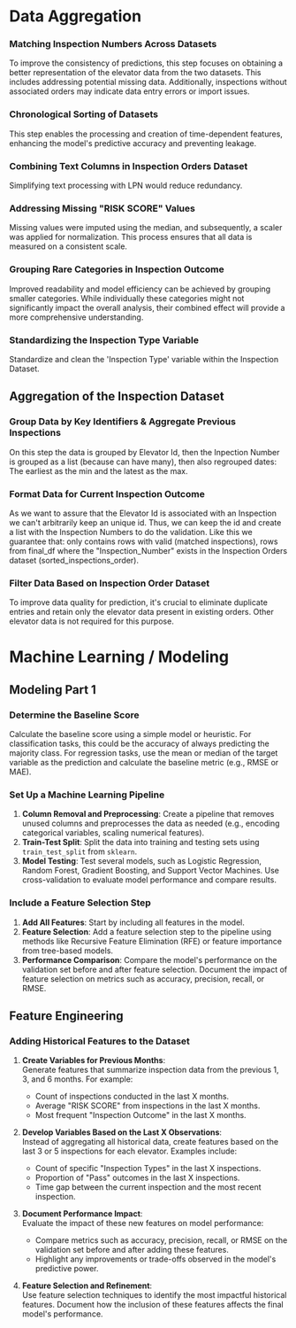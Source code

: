# Data Aggregation

### Matching Inspection Numbers Across Datasets
To improve the consistency of predictions, this step focuses on obtaining a better representation of the elevator data from the two datasets. This includes addressing potential missing data. Additionally, inspections without associated orders may indicate data entry errors or import issues.

### Chronological Sorting of Datasets
This step enables the processing and creation of time-dependent features, enhancing the model's predictive accuracy and preventing leakage.

### Combining Text Columns in Inspection Orders Dataset
Simplifying text processing with LPN would reduce redundancy.

### Addressing Missing "RISK SCORE" Values
Missing values were imputed using the median, and subsequently, a scaler was applied for normalization. This process ensures that all data is measured on a consistent scale.

### Grouping Rare Categories in Inspection Outcome
Improved readability and model efficiency can be achieved by grouping smaller categories. While individually these categories might not significantly impact the overall analysis, their combined effect will provide a more comprehensive understanding.

### Standardizing the Inspection Type Variable
Standardize and clean the 'Inspection Type' variable within the Inspection Dataset.


## Aggregation of the Inspection Dataset
### Group Data by Key Identifiers & Aggregate Previous Inspections
On this step the data is grouped by Elevator Id, then the Inpection Number is grouped as a list (because can have many), then also regrouped dates: The earliest as the min and the latest as the max. 

### Format Data for Current Inspection Outcome
As we want to assure that the Elevator Id is associated with an Inspection we can't arbitrarily keep an unique id. Thus, we can keep the id and create a list with the Inspection Numbers to do the validation. Like this we guarantee that: only contains rows with valid (matched inspections), rows from final_df where the "Inspection_Number" exists in the Inspection Orders dataset (sorted_inspections_order).

### Filter Data Based on Inspection Order Dataset
To improve data quality for prediction, it's crucial to eliminate duplicate entries and retain only the elevator data present in existing orders. Other elevator data is not required for this purpose.


# Machine Learning / Modeling
##  Modeling Part 1

### Determine the Baseline Score
Calculate the baseline score using a simple model or heuristic. For classification tasks, this could be the accuracy of always predicting the majority class. For regression tasks, use the mean or median of the target variable as the prediction and calculate the baseline metric (e.g., RMSE or MAE).

### Set Up a Machine Learning Pipeline
1. **Column Removal and Preprocessing**: Create a pipeline that removes unused columns and preprocesses the data as needed (e.g., encoding categorical variables, scaling numerical features).
2. **Train-Test Split**: Split the data into training and testing sets using `train_test_split` from `sklearn`.
3. **Model Testing**: Test several models, such as Logistic Regression, Random Forest, Gradient Boosting, and Support Vector Machines. Use cross-validation to evaluate model performance and compare results.

### Include a Feature Selection Step
1. **Add All Features**: 
Start by including all features in the model.
2. **Feature Selection**: Add a feature selection step to the pipeline using methods like Recursive Feature Elimination (RFE) or feature importance from tree-based models.
3. **Performance Comparison**: Compare the model's performance on the validation set before and after feature selection. Document the impact of feature selection on metrics such as accuracy, precision, recall, or RMSE.


## Feature Engineering

### Adding Historical Features to the Dataset
1. **Create Variables for Previous Months**:  
    Generate features that summarize inspection data from the previous 1, 3, and 6 months. For example:
    - Count of inspections conducted in the last X months.
    - Average "RISK SCORE" from inspections in the last X months.
    - Most frequent "Inspection Outcome" in the last X months.

2. **Develop Variables Based on the Last X Observations**:  
    Instead of aggregating all historical data, create features based on the last 3 or 5 inspections for each elevator. Examples include:
    - Count of specific "Inspection Types" in the last X inspections.
    - Proportion of "Pass" outcomes in the last X inspections.
    - Time gap between the current inspection and the most recent inspection.

3. **Document Performance Impact**:  
    Evaluate the impact of these new features on model performance:
    - Compare metrics such as accuracy, precision, recall, or RMSE on the validation set before and after adding these features.
    - Highlight any improvements or trade-offs observed in the model's predictive power.

4. **Feature Selection and Refinement**:  
    Use feature selection techniques to identify the most impactful historical features. Document how the inclusion of these features affects the final model's performance.
